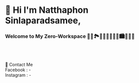 # 👋 Hi I'm Natthaphon Sinlaparadsamee, 

### Welcome to My Zero-Workspace 🌄🌅🏞🎑🗾🌠🎇🎆🌇🏙🌃🌌🌉


<br><br><br>
🌱 Contact Me
<br>Facebook : -
<br>Instagram : -
